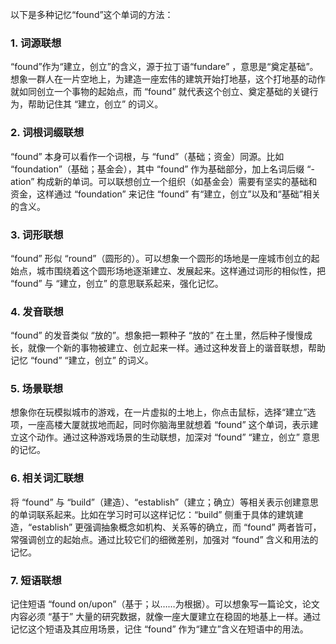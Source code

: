 以下是多种记忆“found”这个单词的方法：
### 1. 词源联想
“found”作为“建立，创立”的含义，源于拉丁语“fundare” ，意思是“奠定基础”。想象一群人在一片空地上，为建造一座宏伟的建筑开始打地基，这个打地基的动作就如同创立一个事物的起始点，而 “found” 就代表这个创立、奠定基础的关键行为，帮助记住其 “建立，创立” 的词义。 

### 2. 词根词缀联想 
“found” 本身可以看作一个词根，与 “fund”（基础；资金）同源。比如 “foundation”（基础；基金会），其中 “found” 作为基础部分，加上名词后缀 “-ation” 构成新的单词。可以联想创立一个组织（如基金会）需要有坚实的基础和资金，这样通过 “foundation” 来记住 “found” 有“建立，创立”以及和“基础”相关的含义。 

### 3. 词形联想 
“found” 形似 “round”（圆形的）。可以想象一个圆形的场地是一座城市创立的起始点，城市围绕着这个圆形场地逐渐建立、发展起来。这样通过词形的相似性，把 “found” 与 “建立，创立” 的意思联系起来，强化记忆。 

### 4. 发音联想 
“found” 的发音类似 “放的”。想象把一颗种子 “放的” 在土里，然后种子慢慢成长，就像一个新的事物被建立、创立起来一样。通过这种发音上的谐音联想，帮助记忆 “found” “建立，创立” 的词义。 

### 5. 场景联想 
想象你在玩模拟城市的游戏，在一片虚拟的土地上，你点击鼠标，选择“建立”选项，一座高楼大厦就拔地而起，同时你脑海里就想着 “found” 这个单词，表示建立这个动作。通过这种游戏场景的生动联想，加深对 “found” “建立，创立” 意思的记忆。 

### 6. 相关词汇联想 
将 “found” 与 “build”（建造）、“establish”（建立；确立）等相关表示创建意思的单词联系起来。比如在学习时可以这样记忆：“build” 侧重于具体的建筑建造，“establish” 更强调抽象概念如机构、关系等的确立，而 “found” 两者皆可，常强调创立的起始点。通过比较它们的细微差别，加强对 “found” 含义和用法的记忆。 

### 7. 短语联想 
记住短语 “found on/upon”（基于；以……为根据）。可以想象写一篇论文，论文内容必须 “基于” 大量的研究数据，就像一座大厦建立在稳固的地基上一样。通过记忆这个短语及其应用场景，记住 “found” 作为“建立”含义在短语中的用法。 